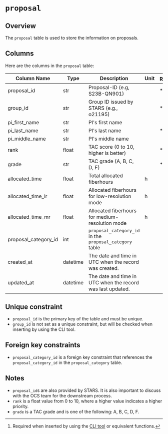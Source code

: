# `proposal`

## Overview

The `proposal` table is used to store the information on proposals.

## Columns

Here are the columns in the `proposal` table:

| Column Name          | Type     | Description                                                | Unit | Required[^1] | Default |
|----------------------|----------|------------------------------------------------------------|------|--------------|---------|
| proposal_id          | str      | Proposal-ID (e.g, S23B-QN901)                              |      | \*           |         |
| group_id             | str      | Group ID issued by STARS (e.g., o21195)                    |      | \*           |         |
| pi_first_name        | str      | PI's first name                                            |      |              | ""      |
| pi_last_name         | str      | PI's last name                                             |      | \*           |         |
| pi_middle_name       | str      | PI's middle name                                           |      |              | ""      |
| rank                 | float    | TAC score (0 to 10, higher is better)                      |      | \*           |         |
| grade                | str      | TAC grade (A, B, C, D, F)                                  |      | \*           |         |
| allocated_time       | float    | Total allocated fiberhours                                 | h    |              |         |
| allocated_time_lr    | float    | Allocated fiberhours for low-resolution mode               | h    |              | 0       |
| allocated_time_mr    | float    | Allocated fiberhours for medium-resolution mode            | h    |              | 0       |
| proposal_category_id | int      | `proposal_category_id` in the `proposal_category` table    |      |              | 0       |
| created_at           | datetime | The date and time in UTC when the record was created.      |      |              |         |
| updated_at           | datetime | The date and time in UTC when the record was last updated. |      |              |         |

[^1]: Required when inserted by using the [CLI tool](../reference/cli.md) or equivalent functions.

## Unique constraint

- `proposal_id` is the primary key of the table and must be unique.
- `group_id` is not set as a unique constraint, but will be checked when inserting by using the CLI tool.

## Foreign key constraints

- `proposal_category_id` is a foreign key constraint that references the `proposal_category_id` in the `proposal_category` table.

## Notes

- `proposal_id`s are also provided by STARS. It is also important to discuss with the OCS team for the downstream process.
- `rank` is a float value from 0 to 10, where a higher value indicates a higher priority.
- `grade` is a TAC grade and is one of the following: A, B, C, D, F.
